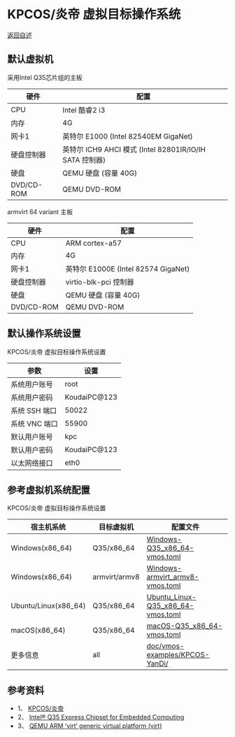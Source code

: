 # KPCOS/炎帝 虚拟目标操作系统

  [返回自述](https://github.com/david921518/qkd-app/blob/master/doc/vmos-examples/README.md)
  
## 默认虚拟机

 采用Intel Q35芯片组的主板

| 硬件 | 配置 |
|------|------|
| CPU | Intel 酷睿2 i3 |
| 内存 | 4G |
| 网卡1 | 英特尔 E1000 (Intel 82540EM GigaNet) |
| 硬盘控制器 | 英特尔 ICH9 AHCI 模式 (Intel 82801IR/IO/IH SATA 控制器) |
| 硬盘 | QEMU 硬盘 (容量 40G) |
| DVD/CD-ROM | QEMU DVD-ROM |

armvirt 64 variant 主板

| 硬件 | 配置 |
|------|------|
| CPU | ARM cortex-a57 |
| 内存 | 4G |
| 网卡1 | 英特尔 E1000E (Intel 82574 GigaNet) |
| 硬盘控制器 | virtio-blk-pci 控制器 |
| 硬盘 | QEMU 硬盘 (容量 40G) |
| DVD/CD-ROM | QEMU DVD-ROM |

## 默认操作系统设置

 KPCOS/炎帝 虚拟目标操作系统设置

| 参数 | 设置 |
|------|------|
| 系统用户账号 | root |
| 系统用户密码 | KoudaiPC@123 |
| 系统 SSH 端口 | 50022 |
| 系统 VNC 端口 | 55900 |
| 默认用户账号 | kpc |
| 默认用户密码 | KoudaiPC@123 |
| 以太网络接口 | eth0 |

## 参考虚拟机系统配置

 KPCOS/炎帝 虚拟目标操作系统设置

| 宿主机系统 | 目标虚拟机 | 配置文件 |
|------------|------------|---------|
| Windows(x86_64) | Q35/x86_64 | [Windows-Q35_x86_64-vmos.toml](https://github.com/david921518/qkd-app/blob/master/doc/vmos-examples/KPCOS-YanDi/Windows-Q35_x86_64-vmos.toml) |
| Windows(x86_64) | armvirt/armv8 | [Windows-armvirt_armv8-vmos.toml](https://github.com/david921518/qkd-app/blob/master/doc/vmos-examples/KPCOS-YanDi/Windows-armvirt_armv8-vmos.toml) |
| Ubuntu/Linux(x86_64) | Q35/x86_64 | [Ubuntu_Linux-Q35_x86_64-vmos.toml](https://github.com/david921518/qkd-app/blob/master/doc/vmos-examples/KPCOS-YanDi/Ubuntu_Linux-Q35_x86_64-vmos.toml) |
| macOS(x86_64) | Q35/x86_64 | [macOS-Q35_x86_64-vmos.toml](https://github.com/david921518/qkd-app/blob/master/doc/vmos-examples/KPCOS-YanDi/macOS-Q35_x86_64-vmos.toml) |
| 更多信息 | all | [doc/vmos-examples/KPCOS-YanDi/](https://github.com/david921518/qkd-app/blob/master/doc/vmos-examples/KPCOS-YanDi/README.md) |

## 参考资料
- 1、 [KPCOS/炎帝](https://gitee.com/m8t/kpcos/tree/master/distro/yandi)
- 2、 [Intel® Q35 Express Chipset for Embedded Computing](https://www.intel.cn/content/dam/www/public/us/en/documents/product-briefs/q35-chipset-brief.pdf)
- 3、 [QEMU ARM ‘virt’ generic virtual platform (virt)](https://www.qemu.org/docs/master/system/arm/virt.html)
